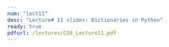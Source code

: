 ```yaml
---
num: "lect11"
desc: "Lecture# 11 slides: Dictionaries in Python"
ready: true
pdfurl: /lectures/CS8_Lecture11.pdf
---
```


